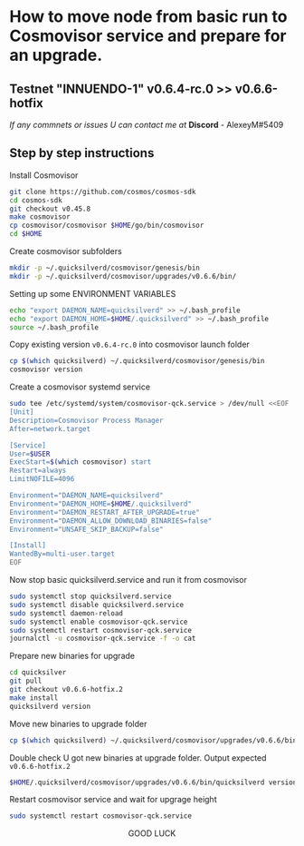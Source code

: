 # How to move node from basic run to Cosmovisor service and prepare for an upgrade.
## Testnet "INNUENDO-1"  v0.6.4-rc.0 >> v0.6.6-hotfix

*If any commnets or issues U can contact me at* **Discord** - AlexeyM#5409

## Step by step instructions 

Install Cosmovisor 
```bash
git clone https://github.com/cosmos/cosmos-sdk
cd cosmos-sdk
git checkout v0.45.8
make cosmovisor
cp cosmovisor/cosmovisor $HOME/go/bin/cosmovisor
cd $HOME
```
Create cosmovisor subfolders
```bash
mkdir -p ~/.quicksilverd/cosmovisor/genesis/bin
mkdir -p ~/.quicksilverd/cosmovisor/upgrades/v0.6.6/bin/
```
Setting up some ENVIRONMENT VARIABLES
```bash
echo "export DAEMON_NAME=quicksilverd" >> ~/.bash_profile
echo "export DAEMON_HOME=$HOME/.quicksilverd" >> ~/.bash_profile
source ~/.bash_profile
```
Copy existing version `v0.6.4-rc.0` into cosmovisor launch folder
```bash
cp $(which quicksilverd) ~/.quicksilverd/cosmovisor/genesis/bin
cosmovisor version
```
Create a cosmovisor systemd service
```bash
sudo tee /etc/systemd/system/cosmovisor-qck.service > /dev/null <<EOF
[Unit]
Description=Cosmovisor Process Manager
After=network.target

[Service]
User=$USER
ExecStart=$(which cosmovisor) start
Restart=always
LimitNOFILE=4096

Environment="DAEMON_NAME=quicksilverd"
Environment="DAEMON_HOME=$HOME/.quicksilverd"
Environment="DAEMON_RESTART_AFTER_UPGRADE=true"
Environment="DAEMON_ALLOW_DOWNLOAD_BINARIES=false"
Environment="UNSAFE_SKIP_BACKUP=false"

[Install]
WantedBy=multi-user.target
EOF
```
Now stop basic quicksilverd.service and run it from cosmovisor
```bash
sudo systemctl stop quicksilverd.service
sudo systemctl disable quicksilverd.service
sudo systemctl daemon-reload
sudo systemctl enable cosmovisor-qck.service
sudo systemctl restart cosmovisor-qck.service
journalctl -u cosmovisor-qck.service -f -o cat
```
Prepare new binaries for upgrade
```bash
cd quicksilver
git pull
git checkout v0.6.6-hotfix.2
make install 
quicksilverd version
```
Move new binaries to upgrade folder
```bash
cp $(which quicksilverd) ~/.quicksilverd/cosmovisor/upgrades/v0.6.6/bin
```
Double check U got new binaries at upgrade folder. Output expected `v0.6.6-hotfix.2`
```bash
$HOME/.quicksilverd/cosmovisor/upgrades/v0.6.6/bin/quicksilverd version
```
Restart cosmovisor service and wait for upgrage height 
```bash
sudo systemctl restart cosmovisor-qck.service
```

<p align="center">
    GOOD LUCK
</p>


